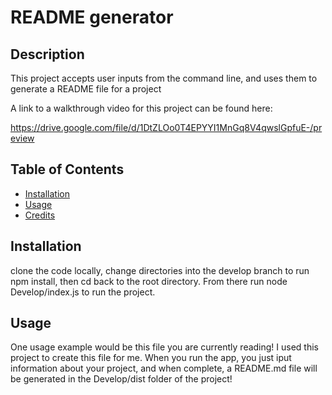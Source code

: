 # README generator

  ## Description

  This project accepts user inputs from the command line, and uses them to generate a README file for a project


A link to a walkthrough video for this project can be found here:

https://drive.google.com/file/d/1DtZLOo0T4EPYYI1MnGq8V4qwslGpfuE-/preview
  

  ## Table of Contents

  - [Installation](#installation)
  - [Usage](#usage)
  - [Credits](#credits)

  ## Installation

  clone the code locally, change directories into the develop branch to run npm install, then cd back to the root directory. From there run node Develop/index.js to run the project.

  ## Usage

  One usage example would be this file you are currently reading! I used this project to create this file for me. When you run the app, you just iput information about your project, and when complete, a README.md file will be generated in the Develop/dist folder of the project!
